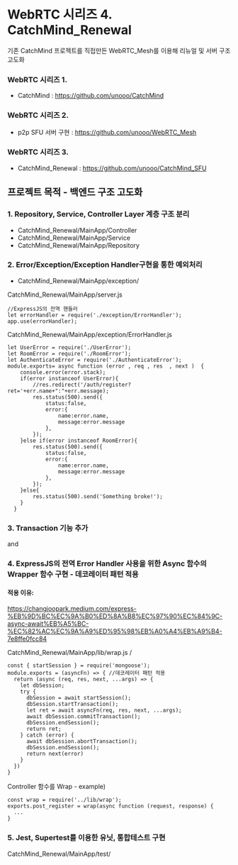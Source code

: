 # WebRTC 시리즈 4. CatchMind_Renewal
기존 CatchMind 프로젝트를 직접만든 WebRTC_Mesh를 이용해 리뉴얼 및 서버 구조 고도화

###  WebRTC 시리즈 1.
+ CatchMind : https://github.com/unooo/CatchMind
###  WebRTC 시리즈 2. 
+ p2p SFU 서버 구현 :  https://github.com/unooo/WebRTC_Mesh
###  WebRTC 시리즈 3. 
+ CatchMind_Renewal :  https://github.com/unooo/CatchMind_SFU

## 프로젝트 목적 - 백엔드 구조 고도화


### 1. Repository, Service, Controller Layer 계층 구조 분리
+ CatchMind_Renewal/MainApp/Controller
+ CatchMind_Renewal/MainApp/Service
+ CatchMind_Renewal/MainApp/Repository
### 2. Error/Exception/Exception Handler구현을 통한 예외처리
+ CatchMind_Renewal/MainApp/exception/
 
CatchMind_Renewal/MainApp/server.js
```
//ExpressJS의 전역 핸들러
let errorHandler = require('./exception/ErrorHandler');
app.use(errorHandler);
```
CatchMind_Renewal/MainApp/exception/ErrorHandler.js 
```
let UserError = require('./UserError');
let RoomError = require('./RoomError');
let AuthenticateError = require('./AuthenticateError');
module.exports= async function (error , req , res  , next )  {  
    console.error(error.stack);    
    if(error instanceof UserError){
        //res.redirect('/auth/register?ret='+err.name+":"+err.message);        
        res.status(500).send({
            status:false,
            error:{
                name:error.name,
                message:error.message
            },
        });
    }else if(error instanceof RoomError){
        res.status(500).send({
            status:false,
            error:{
                name:error.name,
                message:error.message
            },
        });
    }else{
        res.status(500).send('Something broke!');
    }    
  }
```

### 3. Transaction 기능 추가
and
### 4. ExpressJS의 전역 Error Handler 사용을 위한 Async 함수의 Wrapper 함수 구현 - 데코레이터 패턴 적용 
#### 적용 이유:
https://changjoopark.medium.com/express-%EB%9D%BC%EC%9A%B0%ED%8A%B8%EC%97%90%EC%84%9C-async-await%EB%A5%BC-%EC%82%AC%EC%9A%A9%ED%95%98%EB%A0%A4%EB%A9%B4-7e8ffe0fcc84

CatchMind_Renewal/MainApp/lib/wrap.js /
```
const { startSession } = require('mongoose');
module.exports = (asyncFn) => { //데코레이터 패턴 적용
  return (async (req, res, next, ...args) => {
    let dbSession;
    try {
      dbSession = await startSession();
      dbSession.startTransaction();
      let ret = await asyncFn(req, res, next, ...args);
      await dbSession.commitTransaction();
      dbSession.endSession();
      return ret;
    } catch (error) {
      await dbSession.abortTransaction();
      dbSession.endSession();
      return next(error)
    }
  })
}
```
Controller 함수를 Wrap - example)
```
const wrap = require('../lib/wrap');
exports.post_register = wrap(async function (request, response) {
  ...
}
```
### 5. Jest, Supertest를 이용한 유닛, 통합테스트 구현
CatchMind_Renewal/MainApp/test/
